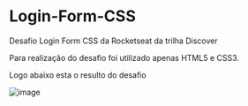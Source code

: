 # Login-Form-CSS
Desafio Login Form CSS da Rocketseat da trilha Discover

Para realização do desafio foi utilizado apenas HTML5 e CSS3.

Logo abaixo esta o resulto do desafio

![image](https://user-images.githubusercontent.com/62269418/158721291-58a20f85-b546-43f7-ade5-551caa188c9a.png)
